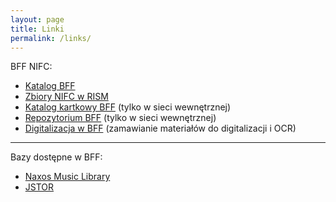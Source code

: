 ```yaml
---
layout: page
title: Linki
permalink: /links/
---
```


BFF NIFC:

- <a target="new" href="http://biblioteka.nifc.pl/">Katalog BFF</a>
- <a target="new" href="https://opac.rism.info/metaopac/search?View=rism&l=en&q=pl-wbfc">Zbiory NIFC w RISM</a>
- <a target="new" href="192.168.0.202/katalog/">Katalog kartkowy BFF</a> (tylko w sieci wewnętrznej)
- <a target="new" href="192.168.0.202">Repozytorium BFF</a> (tylko w sieci wewnętrznej)
- <a target="new" href="https://goo.gl/forms/34HtBsd7YXf6Pb3F3">Digitalizacja w BFF</a> (zamawianie materiałów do digitalizacji i OCR)

---

Bazy dostępne w BFF:

- [Naxos Music Library](http://nifc.naxosmusiclibrary.com)
- [JSTOR](http://jstor.com)
